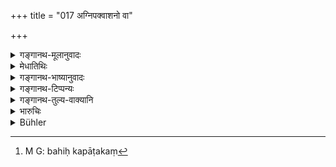 +++
title = "017 अग्निपक्वाशनो वा"

+++

<details><summary>गङ्गानथ-मूलानुवादः</summary>

He may be one living on food cooked by fire, or one eating only what Ripens in its own time; he may use the stone for grinding or he may use his teeth as the mortar.—(17).
</details>

<details><summary>मेधातिथिः</summary>

अग्निना पक्वं शाकौदनादि, तदशनं यस्य सो **ऽग्निपक्वाशनः** । काले स्वयम् एव यत् पक्वं तद् एव भुञ्जीत वार्क्षं फलम् । अथ वा धान्यानाम् एव नीवारादीनां निष्पिष्येदं भक्षणम् । अश्मभिः पाषाणैः कुट्टयित्वा पिष्टरूपं कृत्वा भुञ्जीत । यद् वा यदृतूपपन्नं वृन्तकादिभिर् बहिस् तुषकपाटकं[^४] तद् अश्मभिर् अपनीय कवाटम् अन्तःफलं भक्षयेत् । दन्ता उलूखलम् अस्य **दन्तोलूखलिकः** । दन्तैस् तुषकवाटम् अपनीय भक्षयेत् । असत्य् अपि संस्कारे स न कर्तव्यः । यदि वा पूर्ववद् अशनविशेषोपलक्षणम्- तादृशम् अश्नीयाद् यद् अस्य दन्ता एव उलूखलकार्यम् अवघातं संपादयन्ति ॥ ६.१७ ॥


[^४]:
     M G: bahiḥ kapāṭakaṃ
</details>

<details><summary>गङ्गानथ-भाष्यानुवादः</summary>

‘*One living on food cooked by fire*’.—One whose food consists of vegetables and rice &c. cooked by fire.

Or he may rat only such fruits of trees as ripen themselves in their season.

Or his food may consist of flour obtained by grinding *nīvāra* and other grains. That is, he should grind these grains, and having thus turned them into dough, eat. it.

Or this phrase may mean that those nuts that ripen in their own season, and which have a kernel beneath a hard crust,—the outer crust of these should be broken with stone and the inner kernel eaten.

‘*Dantolūkhalikaḥ*’.—One who has his teeth for the mortar. That is the outer crust of nuts may be removed with the teeth. This however ought not to be done even though the nut may have been cleaned.

Or the phrase may be taken as qualifying the eating; the sense being that—‘he shall eat in such a way that his teeth may serve the purposes of the mortar, in the thumping and removing of chaff’.—(17).
</details>

<details><summary>गङ्गानथ-टिप्पन्यः</summary>

This verse is quoted in *Aparārka* (p. 942);—and the first half in
*Mitākṣarā* (on 3.49).
</details>

<details><summary>गङ्गानथ-तुल्य-वाक्यानि</summary>

*Bodhāyana* (3.3.1-3, 9-12),—‘Hermits belong to two classes—those who
cook, and those who do not cook, food;—those who cook are of five
kinds—those who eat everything that the forest contains, those who live
on unhusked grain, those who eat bulbs and roots, those who eat fruits
and those who eat pot-herbs. Those who do not cook are of five
kinds—those who avoid the use of iron and other implements, those who
ṭake food with the band, those who take it with the mouth, those who
subsist on water only, and those who live on air only.’

*Viṣṇu* (95, 14, 15).—‘He shall break his food with stones; or he shall
use his teeth as a pestle.’

*Yājñavalkya* (3, 49).—‘He shall use his teeth as the pestle; or he may
eat only such fruits as ripen in their own time; or he may use stone for
breaking what he eats.’
</details>

<details><summary>भारुचिः</summary>

अग्निपक्वभुक् कालपक्वभुग् अश्मकुत्तभुग् इत्य् एते दन्तोलूखलिकाः ॥ ६.१७ ॥
</details>

<details><summary>Bühler</summary>

017	He may eat either what has been cooked with fire, or what has been ripened by time; he either may use a stone for grinding, or his teeth may be his mortar.
</details>
